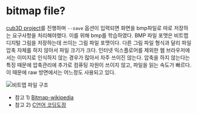 # bitmap file?

[cub3D project](https://github.com/humblEgo/42_cursus/tree/master/cub3D)를 진행하며 `--save` 옵션이 입력되면 화면을 bmp파일로 따로 저장하는 요구사항을 처리해야했다. 이를 위해 bmp를 학습하였다.
BMP 파일 포맷은 비트맵 디지털 그림을 저장하는데 쓰이는 그림 파일 포맷이다.
다른 그림 파일 형식과 달리 파일압축 자체를 하지 않아서 파일 크기가 크다. 인터넷 익스플로어를 제외한 웹 브라우저에서는 이미지로 인식하지 않는 경우가 많아서 자주 쓰이진 않는다.
압축을 하지 않는다는 특징 때문에 압축관리에 추가로 컴퓨팅 자원이 쓰이지 않고, 파일을 읽는 속도가 빠르다. 이 때문에 raw 방면에서는 어느정도 사용되고 있다.

![비트맵 파일 구조](https://user-images.githubusercontent.com/54612343/83354309-c7270f80-a392-11ea-8614-7cdec4bbff46.png)

- 참고 1) [Bitmap-wikipedia](https://en.wikipedia.org/wiki/Bitmap)
- 참고 2) [C언어 코딩도장](https://dojang.io/mod/page/view.php?id=702)
